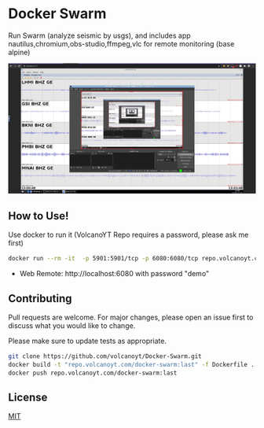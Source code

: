 # Docker Swarm

Run Swarm (analyze seismic by usgs), and includes app nautilus,chromium,obs-studio,ffmpeg,vlc for remote monitoring (base alpine)

![Screenshot](show_me.jpg)

## How to Use!

Use docker to run it (VolcanoYT Repo requires a password, please ask me first)

```bash
docker run --rm -it  -p 5901:5901/tcp -p 6080:6080/tcp repo.volcanoyt.com/docker-swarm:last
```

- Web Remote: http://localhost:6080 with password "demo"

## Contributing
Pull requests are welcome. For major changes, please open an issue first to discuss what you would like to change.

Please make sure to update tests as appropriate.

```bash
git clone https://github.com/volcanoyt/Docker-Swarm.git
docker build -t "repo.volcanoyt.com/docker-swarm:last" -f Dockerfile .
docker push repo.volcanoyt.com/docker-swarm:last
```

## License
[MIT](https://choosealicense.com/licenses/mit/)